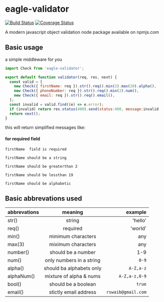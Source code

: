 # eagle-validator
[![Build Status](https://travis-ci.org/swaibat/eagle-validator.svg?branch=master)](https://travis-ci.org/swaibat/eagle-validator)
[![Coverage Status](https://coveralls.io/repos/github/swaibat/eagle-validator/badge.svg?branch=master)](https://coveralls.io/github/swaibat/eagle-validator?branch=master)

A modern javascript object validation node package available on npmjs.com

Basic usage
------------
a simple middleware for you
```js
import Check from 'eagle-validator';

export default function validator(req, res, next) {
  const valid = [
    new Check({ firstName: req }).str().req().min(2).max(20).alpha(),
    new Check({ phoneNumber: req }).str().req().min(2).num(),
    new Check({ email: req }).str().req().email(),
  ];
  const invalid = valid.find((e) => e.error);
  if (invalid) return res.status(400).send(status:400, message:invalid.error);
  return next();
}
```
this will return simplified messages like:

#### for required field

```firstName  field is required```

```firstName should be a string```

```firstName should be greaterthan 2```

```firstName should be lessthan 19```

```firstName should be alphabetic```

Basic abbrevations used
------------

| abbrevations    | meaning                   | example           |
| --------------  |:-------------------------:| -----------------:|
| str()           | string                    | 'hello'           |
| req()           | required                  | 'world'           |
| min()           | minimum characters        |  any              |
| max(3)          | miximum characters        |  any              |
| number()        | should be a number        |  1-9              |
| num()           | only numbers in a string  | `0-9`             |
| alpha()         | should ba alphabets only  | `A-Z,a-z`         |
| alphaNum()      | mixture of alpha & nums   | `A-Z,a-z,0-9`     |
| bool()          | should be a boolean       | `true`            |
| email()         | stictly email address     | `rswaib@gmail.com`|
